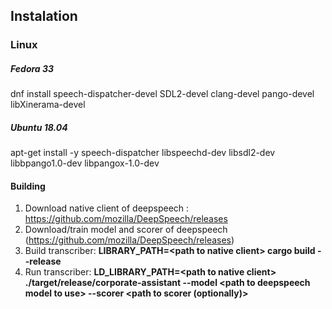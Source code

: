 
## Instalation
### Linux
##### Fedora 33
dnf install speech-dispatcher-devel SDL2-devel clang-devel pango-devel libXinerama-devel
##### Ubuntu 18.04
apt-get install -y speech-dispatcher libspeechd-dev libsdl2-dev libbpango1.0-dev libpangox-1.0-dev
#### Building
1. Download native client of deepspeech : https://github.com/mozilla/DeepSpeech/releases
2. Download/train model and scorer of deepspeech (https://github.com/mozilla/DeepSpeech/releases)
3. Build transcriber: __LIBRARY_PATH=&lt;path to native client&gt; cargo build --release__
4. Run transcriber: __LD_LIBRARY_PATH=&lt;path to native client&gt; ./target/release/corporate-assistant
    --model &lt;path to deepspeech model to use&gt; --scorer &lt;path to scorer (optionally)&gt;__

